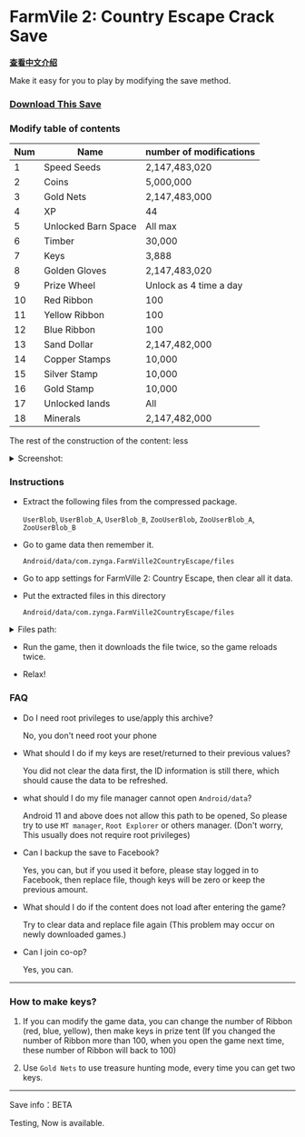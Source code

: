 # FarmVile 2: Country Escape Crack Save

**[查看中文介绍](https://github.com/ender-zhao/game-save/tree/main/Info/FarmVile-2:-Country-Escape/ZH-CN)**

Make it easy for you to play by modifying the save method.

### [Download This Save](https://github.com/ender-zhao/game-save/releases/tag/FarmVile-2-Country-Escape)

### Modify table of contents

Num|   Name              | number of modifications
---|---------------------|-------------------------
1  | Speed Seeds         | 2,147,483,020
2  | Coins               | 5,000,000
3  | Gold Nets           | 2,147,483,000
4  | XP                  | 44
5  | Unlocked Barn Space | All max
6  | Timber              | 30,000
7  | Keys                | 3,888
8  | Golden Gloves       | 2,147,483,020
9  | Prize Wheel         | Unlock as 4 time a day
10 | Red Ribbon          | 100
11 | Yellow Ribbon       | 100
12 | Blue Ribbon         | 100
13 | Sand Dollar         | 2,147,482,000
14 | Copper Stamps       | 10,000
15 | Silver Stamp        | 10,000
16 | Gold Stamp          | 10,000
17 | Unlocked lands      | All
18 | Minerals            | 2,147,482,000

The rest of the construction of the content: less

<details><summary>Screenshot:</summary>

![Screenshot_20220602-100035](https://user-images.githubusercontent.com/77391690/171532871-04a78bef-b29a-4bc7-9b61-a236842dc340.png)

![Screenshot_20220602-100052](https://user-images.githubusercontent.com/77391690/171532936-7b23ed06-8482-4659-9c72-ea52e9b5cb42.png)

</details>

### Instructions

* Extract the following files from the compressed package.

  `UserBlob`, `UserBlob_A`, `UserBlob_B`, `ZooUserBlob`, `ZooUserBlob_A`, `ZooUserBlob_B`

* Go to game data then remember it.
  
  `Android/data/com.zynga.FarmVille2CountryEscape/files`
  
* Go to app settings for FarmVille 2: Country Escape, then clear all it data.

* Put the extracted files in this directory

  `Android/data/com.zynga.FarmVille2CountryEscape/files`
  
<details><summary>Files path:</summary>
  
```
  Android/data/com.zynga.FarmVille2CountryEscape/files/UserBlob
  Android/data/com.zynga.FarmVille2CountryEscape/files/UserBlob_A
  Android/data/com.zynga.FarmVille2CountryEscape/files/UserBlob_B
  Android/data/com.zynga.FarmVille2CountryEscape/files/ZooUserBlob
  Android/data/com.zynga.FarmVille2CountryEscape/files/ZooUserBlob_A
  Android/data/com.zynga.FarmVille2CountryEscape/files/ZooUserBlob_B
```

</details>

* Run the game, then it downloads the file twice, so the game reloads twice.

* Relax!

### FAQ

* Do I need root privileges to use/apply this archive?

  No, you don't need root your phone

* What should I do if my keys are reset/returned to their previous values?
  
  You did not clear the data first, the ID information is still there, which should cause the data to be refreshed.
  
* what should I do my file manager cannot open `Android/data`?

  Android 11 and above does not allow this path to be opened, So please try to use `MT manager`, `Root Explorer` or others manager. (Don't worry, This usually does not require root privileges)

* Can I backup the save to Facebook?

  Yes, you can, but if you used it before, please stay logged in to Facebook, then replace file, though keys will be zero or keep the previous amount.

* What should I do if the content does not load after entering the game?

  Try to clear data and replace file again (This problem may occur on newly downloaded games.)
 
* Can I join co-op?

  Yes, you can.

***
 
 ### How to make keys?
 
1. If you can modify the game data, you can change the number of Ribbon (red, blue, yellow), then make keys in prize tent (If you changed the number of Ribbon more than 100, when you open the game next time, these number of Ribbon will back to 100)

2. Use `Gold Nets` to use treasure hunting mode, every time you can get two keys.

***
Save info：BETA

Testing, Now is available.
